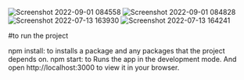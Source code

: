 ![Screenshot 2022-09-01 084558](https://user-images.githubusercontent.com/74533934/187849771-bd22ef5f-3b79-446d-8c18-d363fac07ac1.png)
![Screenshot 2022-09-01 084828](https://user-images.githubusercontent.com/74533934/187849987-be80bf4d-1bc3-4d3b-a52b-e3594ec0ad58.png)
![Screenshot 2022-07-13 163930](https://user-images.githubusercontent.com/74533934/178761494-c22b8c86-7ff0-401f-8eda-446a3ef3a118.png)
![Screenshot 2022-07-13 164241](https://user-images.githubusercontent.com/74533934/178761992-2833cf44-df44-430d-851e-6aa1eac43ccd.png)



#to run the project

npm install: to installs a package and any packages that the project depends on.
npm start: to Runs the app in the development mode. And open http://localhost:3000 to view it in your browser.
